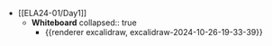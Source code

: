 - [[ELA24-01/Day1]]
	- **Whiteboard**
	  collapsed:: true
		- {{renderer excalidraw, excalidraw-2024-10-26-19-33-39}}